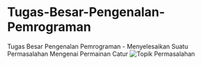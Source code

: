 # Tugas-Besar-Pengenalan-Pemrograman
Tugas Besar Pengenalan Pemrograman - Menyelesaikan Suatu Permasalahan Mengenai Permainan Catur
![Topik Permasalahan](https://i.ibb.co/JFctbsQ/Catur.jpg)

